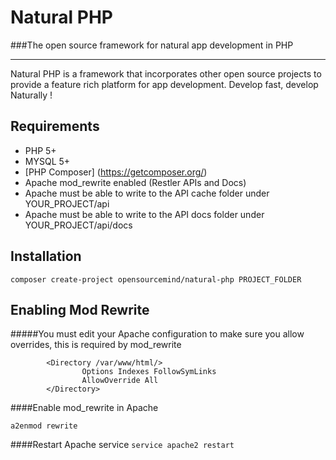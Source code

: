 # Natural PHP
###The open source framework for natural app development in PHP
***
Natural PHP is a framework that incorporates other open source projects
to provide a feature rich platform for app development.
Develop fast, develop Naturally !

## Requirements
* PHP 5+
* MYSQL 5+
* [PHP Composer] (https://getcomposer.org/)
* Apache mod_rewrite enabled (Restler APIs and Docs)
* Apache must be able to write to the API cache folder under YOUR_PROJECT/api
* Apache must be able to write to the API docs folder under YOUR_PROJECT/api/docs

## Installation
`composer create-project opensourcemind/natural-php PROJECT_FOLDER`

## Enabling Mod Rewrite

#####You must edit your Apache configuration to make sure you allow overrides, this is required by mod_rewrite

```
        <Directory /var/www/html/>
                Options Indexes FollowSymLinks
                AllowOverride All
        </Directory>
```
####Enable mod_rewrite in Apache

`a2enmod rewrite`

####Restart Apache service
`service apache2 restart`
